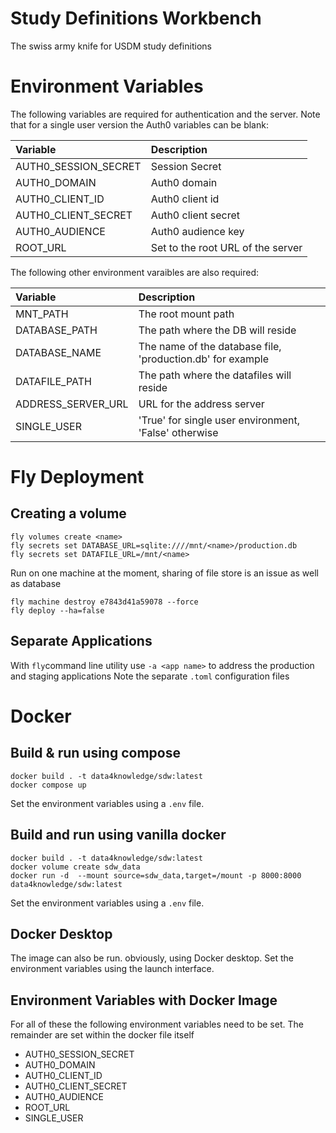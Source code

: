 # Study Definitions Workbench

The swiss army knife for USDM study definitions

# Environment Variables

The following variables are required for authentication and the server. Note that for a single user version the Auth0 variables can be blank:

| Variable | Description |
| :--- | :--- |
| AUTH0_SESSION_SECRET | Session Secret |
| AUTH0_DOMAIN  | Auth0 domain |
| AUTH0_CLIENT_ID | Auth0 client id |
| AUTH0_CLIENT_SECRET | Auth0 client secret |
| AUTH0_AUDIENCE | Auth0 audience key |
| ROOT_URL | Set to the root URL of the server |

The following other environment varaibles are also required:

| Variable | Description |
| :--- | :--- |
| MNT_PATH | The root mount path |
| DATABASE_PATH | The path where the DB will reside |
| DATABASE_NAME | The name of the database file, 'production.db' for example |
| DATAFILE_PATH | The path where the datafiles will reside |
| ADDRESS_SERVER_URL | URL for the address server |
| SINGLE_USER | 'True' for single user environment, 'False' otherwise |

# Fly Deployment

## Creating a volume

```
fly volumes create <name>
fly secrets set DATABASE_URL=sqlite:////mnt/<name>/production.db
fly secrets set DATAFILE_URL=/mnt/<name> 
```

Run on one machine at the moment, sharing of file store is an issue as well as database

```
fly machine destroy e7843d41a59078 --force
fly deploy --ha=false
```

## Separate Applications

With ```fly```command line utility use ```-a <app name>``` to address the production and staging applications
Note the separate ```.toml``` configuration files

# Docker

## Build & run using compose

```
docker build . -t data4knowledge/sdw:latest 
docker compose up   
```

Set the environment variables using a ```.env``` file.

## Build and run using vanilla docker

```
docker build . -t data4knowledge/sdw:latest 
docker volume create sdw_data
docker run -d  --mount source=sdw_data,target=/mount -p 8000:8000 data4knowledge/sdw:latest
```

Set the environment variables using a ```.env``` file.

## Docker Desktop

The image can also be run. obviously, using Docker desktop. Set the environment variables using the launch interface.

## Environment Variables with Docker Image

For all of these the following environment variables need to be set. The remainder are set within the docker file itself

- AUTH0_SESSION_SECRET
- AUTH0_DOMAIN
- AUTH0_CLIENT_ID
- AUTH0_CLIENT_SECRET
- AUTH0_AUDIENCE
- ROOT_URL
- SINGLE_USER
